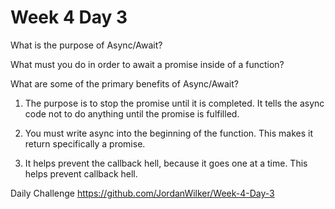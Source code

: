 # Week 4 Day 3

What is the purpose of Async/Await?

What must you do in order to await a promise inside of a function?

What are some of the primary benefits of Async/Await?

1) The purpose is to stop the promise until it is completed. It tells the async code not to do anything until the promise is fulfilled.

2) You must write async into the beginning of the function. This makes it return specifically a promise.

3) It helps prevent the callback hell, because it goes one at a time. This helps prevent callback hell.


Daily Challenge
https://github.com/JordanWilker/Week-4-Day-3
